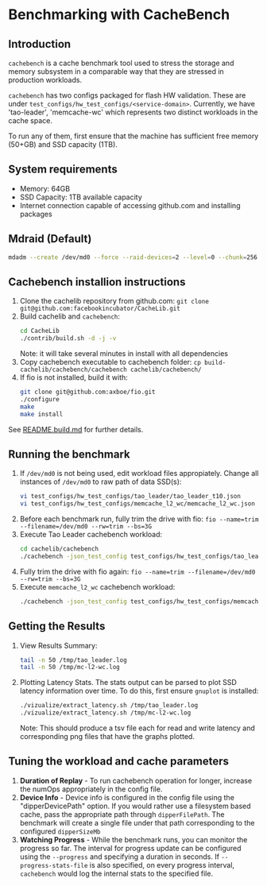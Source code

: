 # Benchmarking with CacheBench

## Introduction

`cachebench` is a cache benchmark tool used to stress the storage and
memory subsystem in a comparable way that they are stressed
in production workloads.

`cachebench` has two configs packaged for flash HW validation.
These are under `test_configs/hw_test_configs/<service-domain>`.
Currently, we have 'tao-leader', 'memcache-wc' which represents two
distinct workloads in the cache space.

To run any of them, first ensure that the machine has
sufficient free memory (50+GB) and SSD capacity (1TB).

## System requirements

* Memory: 64GB
* SSD Capacity: 1TB available capacity
* Internet connection capable of accessing github.com and installing packages

## Mdraid (Default)

```sh
mdadm --create /dev/md0 --force --raid-devices=2 --level=0 --chunk=256 /dev/nvme1n1 /dev/nvme2n1
```

## Cachebench installion instructions

1. Clone the cachelib repository from github.com:
   `git clone git@github.com:facebookincubator/CacheLib.git`
2. Build cachelib and `cachebench`:
    ```sh
    cd CacheLib
   ./contrib/build.sh -d -j -v
   ```
    Note: it will take several minutes in install with all dependencies
3. Copy cachebench executable to cachebench folder:
    `cp build-cachelib/cachebench/cachebench cachelib/cachebench/`
4. If fio is not installed, build it with:
    ```sh
    git clone git@github.com:axboe/fio.git
    ./configure
    make
    make install
    ```

See [README.build.md](README.build.md) for further details.

## Running the benchmark

1. If `/dev/md0` is not being used, edit workload files appropiately.
   Change all instances of `/dev/md0` to raw path of data SSD(s):
    ```sh
    vi test_configs/hw_test_configs/tao_leader/tao_leader_t10.json
    vi test_configs/hw_test_configs/memcache_l2_wc/memcache_l2_wc.json
    ```
2. Before each benchmark run, fully trim the drive with fio:
   `fio --name=trim --filename=/dev/md0 --rw=trim --bs=3G`
3. Execute Tao Leader cachebench workload:
    ```sh
    cd cachelib/cachebench
    ./cachebench -json_test_config test_configs/hw_test_configs/tao_leader/tao_leader_t10.json --progress_stats_file=/tmp/tao_leader.log
    ```
4. Fully trim the drive with fio again:
   `fio --name=trim --filename=/dev/md0 --rw=trim --bs=3G`
5. Execute `memcache_l2_wc` cachebench workload:
    ```sh
    ./cachebench -json_test_config test_configs/hw_test_configs/memcache_l2_wc/memcache_l2_wc.json —progress_stats_file=/tmp/mc-l2-wc.log
    ```

## Getting the Results

1.  View Results Summary:
    ```sh
    tail -n 50 /tmp/tao_leader.log
    tail -n 50 /tmp/mc-l2-wc.log
    ```
2.  Plotting Latency Stats. The stats output can be parsed
    to plot SSD latency information over time. To do this,
    first ensure `gnuplot` is installed:
    ```sh
    ./vizualize/extract_latency.sh /tmp/tao_leader.log
    ./vizualize/extract_latency.sh /tmp/mc-l2-wc.log
    ```
    Note: This should produce a tsv file each for read and write latency and
    corresponding png files that have the graphs plotted.


## Tuning the workload and cache parameters

1. **Duration of Replay** - To run cachebench operation for longer,
   increase the numOps appropriately in the config file.
2. **Device Info** - Device info is configured in the config file
   using the "dipperDevicePath" option.  If you would rather use a
   filesystem based cache, pass the appropriate path through
   `dipperFilePath`.  The benchmark will create a single file
   under that path corresponding to the configured `dipperSizeMb`
3. **Watching Progress** -  While the benchmark runs, you can monitor the
   progress so far. The interval for progress update can be configured
   using the `--progress` and specifying a duration in seconds.
   If `--progress-stats-file` is also specified, on every progress
   interval, `cachebench` would log the internal stats to the specified file.
